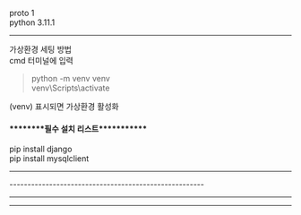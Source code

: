 proto 1<br>
python 3.11.1<br><hr>
가상환경 세팅 방법<br>
cmd 터미널에 입력<br>
> python -m venv venv<br>
> venv\Scripts\activate<br>

(venv) 표시되면 가상환경 활성화

<h4>********필수 설치 리스트***********</h4>
pip install django<br>
pip install mysqlclient<br>
<hr>
------------------------------------------------------
<hr><hr>

